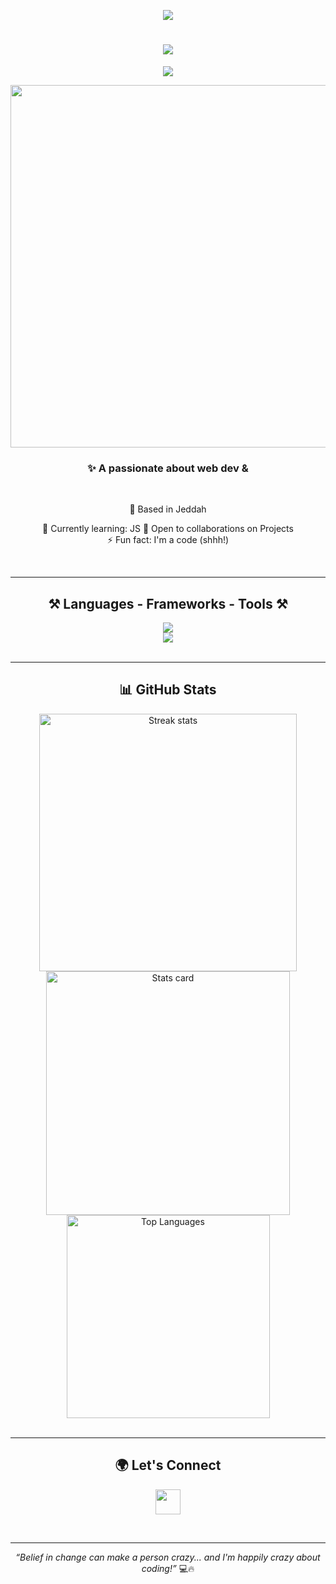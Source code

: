 <p align="center">
  <img src="https://visitor-badge.laobi.icu/badge?page_id=i3bnt.i3bnt" />
</p>

<!-- Typing Animation -->
<h1 align="center">
  <img src="https://readme-typing-svg.herokuapp.com/?font=Righteous&size=35&center=true&vCenter=true&width=500&height=70&duration=4000&lines=Hi+There!+👋;+I'm+Rayan!;" />
</h1>

<!-- Visitor Counter -->
<p align="center">
  <img src="https://visitor-badge.laobi.icu/badge?page_id=i3bnt.i3bnt" />
</p>
<div align="center">
  <img src="https://github.com/i3bnt/i3bnt/blob/main/Solo_leveling.gif?raw=true" width="580" />
</div>


<!-- Short Bio -->
<h3 align="center">✨ A passionate about web dev &  </h3>

<br/>

<div align="center">

📍 Based in Jeddah  

🧠 Currently learning: JS
🤝 Open to collaborations on Projects  
⚡ Fun fact: I'm a code  (shhh!)

</div>

<br/>
<hr/>

<!-- Tech Stack -->
<h2 align="center">⚒️ Languages - Frameworks - Tools ⚒️</h2>

<!-- Row 1 -->
<div align="center">
  <img src="https://skillicons.dev/icons?i=dotnet,c,cpp,cs,js,ts,html,css,angular,nodejs" />
</div>
<!-- Row 2 -->
<div align="center">
  <img src="https://skillicons.dev/icons?i=express,docker,mongodb,postman,mysql,visualstudio,vscode,git,github,bootstrap" />
</div>

<br/>
<hr/>

<!-- GitHub Stats -->
<h2 align="center">📊 GitHub Stats</h2>

<div align="center">
  <img width=412 src="https://github-readme-streak-stats.herokuapp.com/?user=i3bnt&theme=tokyonight&border_radius=10" alt="Streak stats" />
  <img width=390 src="https://github-readme-stats.vercel.app/api?username=i3bnt&show_icons=true&theme=tokyonight&count_private=true&border_radius=10" alt="Stats card" />
  <br/>
  <img width=325 src="https://github-readme-stats.vercel.app/api/top-langs/?username=i3bnt&layout=compact&langs_count=10&theme=tokyonight&border_radius=10" alt="Top Languages" />
</div>

<br/>
<hr/>

<!-- Social Media -->
<h2 align="center">🌍 Let's Connect</h2>

<div align="center">
  
  <a href="https://www.x.com/i3bnt" target="_blank"><img src="https://cdn3.iconfinder.com/data/icons/social-media-2169/24/social_media_social_media_logo_twitter-512.png" width="40"/></a>
</div>

<br/>
<hr/>

<!-- Quote -->
<p align="center"><i>“Belief in change can make a person crazy... and I'm happily crazy about coding!”</i> 💻🔥</p>
